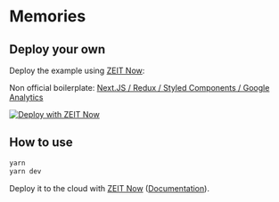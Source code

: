 # Memories

## Deploy your own

Deploy the example using [ZEIT Now](https://zeit.co/now):

Non official boilerplate: [Next.JS / Redux / Styled Components / Google Analytics](https://github.com/ziiw/boilerplate-next-redux)

[![Deploy with ZEIT Now](https://zeit.co/button)](https://zeit.co/import/project?template=https://github.com/ziiw/boilerplate-next-redux)

## How to use

```bash
yarn
yarn dev
```

Deploy it to the cloud with [ZEIT Now](https://zeit.co/import?filter=next.js&utm_source=github&utm_medium=readme&utm_campaign=next-example) ([Documentation](https://nextjs.org/docs/deployment)).